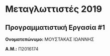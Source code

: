 # Μεταγλωττιστές 2019
## Προγραμματιστική Εργασία #1

**Ονοματεπώνυμο:** ΜΟΥΣΤΑΚΑΣ ΙΩΑΝΝΗΣ

**Α.Μ.:** Π2016174


